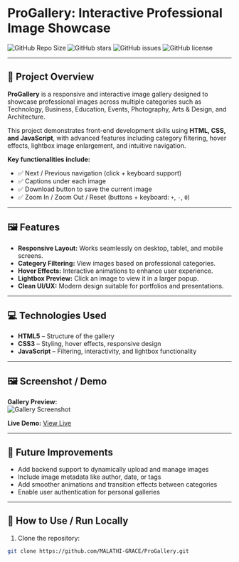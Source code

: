# ProGallery: Interactive Professional Image Showcase

![GitHub Repo Size](https://img.shields.io/github/repo-size/MALATHI-GRACE/ProGallery?style=for-the-badge) 
![GitHub stars](https://img.shields.io/github/stars/MALATHI-GRACE/ProGallery?style=for-the-badge) 
![GitHub issues](https://img.shields.io/github/issues/MALATHI-GRACE/ProGallery?style=for-the-badge) 
![GitHub license](https://img.shields.io/github/license/MALATHI-GRACE/ProGallery?style=for-the-badge)

---

## 🌟 Project Overview
**ProGallery** is a responsive and interactive image gallery designed to showcase professional images across multiple categories such as Technology, Business, Education, Events, Photography, Arts & Design, and Architecture.  

This project demonstrates front-end development skills using **HTML, CSS, and JavaScript**, with advanced features including category filtering, hover effects, lightbox image enlargement, and intuitive navigation.  

**Key functionalities include:**  
- ✅ Next / Previous navigation (click + keyboard support)  
- ✅ Captions under each image  
- ✅ Download button to save the current image  
- ✅ Zoom In / Zoom Out / Reset (buttons + keyboard: `+`, `-`, `0`)  

---

## 🖼 Features

- **Responsive Layout:** Works seamlessly on desktop, tablet, and mobile screens.  
- **Category Filtering:** View images based on professional categories.  
- **Hover Effects:** Interactive animations to enhance user experience.  
- **Lightbox Preview:** Click an image to view it in a larger popup.  
- **Clean UI/UX:** Modern design suitable for portfolios and presentations.  

---

## 💻 Technologies Used

- **HTML5** – Structure of the gallery  
- **CSS3** – Styling, hover effects, responsive design  
- **JavaScript** – Filtering, interactivity, and lightbox functionality  

---

## 🖼 Screenshot / Demo

**Gallery Preview:**  
![Gallery Screenshot](./screenshot.png)  

**Live Demo:** [View Live](https://my-live-demo-link.com) 

---

## 🚀 Future Improvements

- Add backend support to dynamically upload and manage images  
- Include image metadata like author, date, or tags  
- Add smoother animations and transition effects between categories  
- Enable user authentication for personal galleries  

---

## 📁 How to Use / Run Locally

1. Clone the repository:
```bash
git clone https://github.com/MALATHI-GRACE/ProGallery.git
